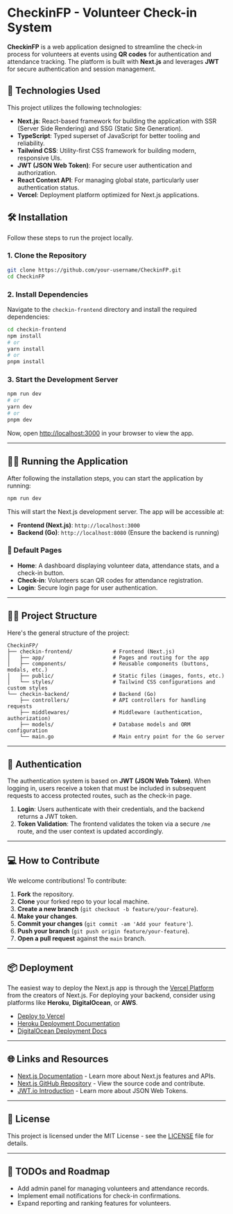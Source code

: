 # CheckinFP - Volunteer Check-in System

**CheckinFP** is a web application designed to streamline the check-in process for volunteers at events using **QR codes** for authentication and attendance tracking. The platform is built with **Next.js** and leverages **JWT** for secure authentication and session management.

## 🚀 Technologies Used

This project utilizes the following technologies:

- **Next.js**: React-based framework for building the application with SSR (Server Side Rendering) and SSG (Static Site Generation).
- **TypeScript**: Typed superset of JavaScript for better tooling and reliability.
- **Tailwind CSS**: Utility-first CSS framework for building modern, responsive UIs.
- **JWT (JSON Web Token)**: For secure user authentication and authorization.
- **React Context API**: For managing global state, particularly user authentication status.
- **Vercel**: Deployment platform optimized for Next.js applications.

## 🛠 Installation

Follow these steps to run the project locally.

### 1. Clone the Repository

```bash
git clone https://github.com/your-username/CheckinFP.git
cd CheckinFP
```

### 2. Install Dependencies

Navigate to the `checkin-frontend` directory and install the required dependencies:

```bash
cd checkin-frontend
npm install
# or
yarn install
# or
pnpm install
```

### 3. Start the Development Server

```bash
npm run dev
# or
yarn dev
# or
pnpm dev
```

Now, open [http://localhost:3000](http://localhost:3000) in your browser to view the app.

---

## 🧑‍💻 Running the Application

After following the installation steps, you can start the application by running:

```bash
npm run dev
```

This will start the Next.js development server. The app will be accessible at:

- **Frontend (Next.js)**: `http://localhost:3000`
- **Backend (Go)**: `http://localhost:8080` (Ensure the backend is running)

### 📝 Default Pages

- **Home**: A dashboard displaying volunteer data, attendance stats, and a check-in button.
- **Check-in**: Volunteers scan QR codes for attendance registration.
- **Login**: Secure login page for user authentication.

---

## 🧑‍🔧 Project Structure

Here's the general structure of the project:

```
CheckinFP/
├── checkin-frontend/             # Frontend (Next.js)
│   ├── app/                      # Pages and routing for the app
│   ├── components/               # Reusable components (buttons, modals, etc.)
│   ├── public/                   # Static files (images, fonts, etc.)
│   └── styles/                   # Tailwind CSS configurations and custom styles
└── checkin-backend/              # Backend (Go)
    ├── controllers/              # API controllers for handling requests
    ├── middlewares/              # Middleware (authentication, authorization)
    ├── models/                   # Database models and ORM configuration
    └── main.go                   # Main entry point for the Go server
```

---

## 🔐 Authentication

The authentication system is based on **JWT (JSON Web Token)**. When logging in, users receive a token that must be included in subsequent requests to access protected routes, such as the check-in page.

1. **Login**: Users authenticate with their credentials, and the backend returns a JWT token.
2. **Token Validation**: The frontend validates the token via a secure `/me` route, and the user context is updated accordingly.

---

## 💻 How to Contribute

We welcome contributions! To contribute:

1. **Fork** the repository.
2. **Clone** your forked repo to your local machine.
3. **Create a new branch** (`git checkout -b feature/your-feature`).
4. **Make your changes**.
5. **Commit your changes** (`git commit -am 'Add your feature'`).
6. **Push your branch** (`git push origin feature/your-feature`).
7. **Open a pull request** against the `main` branch.

---

## 📦 Deployment

The easiest way to deploy the Next.js app is through the [Vercel Platform](https://vercel.com/new?utm_medium=default-template&filter=next.js&utm_source=create-next-app&utm_campaign=create-next-app-readme) from the creators of Next.js. For deploying your backend, consider using platforms like **Heroku**, **DigitalOcean**, or **AWS**.

- [Deploy to Vercel](https://vercel.com/new?utm_medium=default-template&filter=next.js&utm_source=create-next-app&utm_campaign=create-next-app-readme)
- [Heroku Deployment Documentation](https://devcenter.heroku.com/articles/git)
- [DigitalOcean Deployment Docs](https://www.digitalocean.com/docs/)

---

## 🌐 Links and Resources

- [Next.js Documentation](https://nextjs.org/docs) - Learn more about Next.js features and APIs.
- [Next.js GitHub Repository](https://github.com/vercel/next.js) - View the source code and contribute.
- [JWT.io Introduction](https://jwt.io/introduction/) - Learn more about JSON Web Tokens.

---

## 📄 License

This project is licensed under the MIT License - see the [LICENSE](LICENSE) file for details.

---

## 🔧 TODOs and Roadmap

- Add admin panel for managing volunteers and attendance records.
- Implement email notifications for check-in confirmations.
- Expand reporting and ranking features for volunteers.
